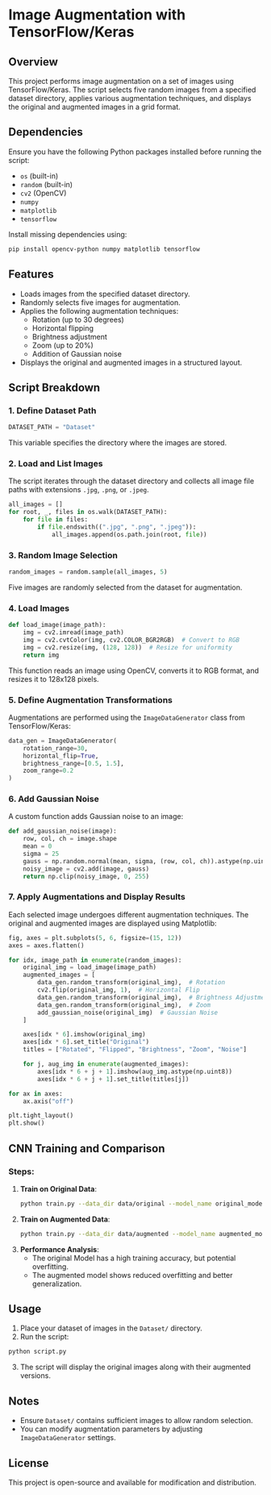 # Image Augmentation with TensorFlow/Keras

## Overview
This project performs image augmentation on a set of images using TensorFlow/Keras. The script selects five random images from a specified dataset directory, applies various augmentation techniques, and displays the original and augmented images in a grid format.

## Dependencies
Ensure you have the following Python packages installed before running the script:

- `os` (built-in)
- `random` (built-in)
- `cv2` (OpenCV)
- `numpy`
- `matplotlib`
- `tensorflow`

Install missing dependencies using:
```bash
pip install opencv-python numpy matplotlib tensorflow
```

## Features
- Loads images from the specified dataset directory.
- Randomly selects five images for augmentation.
- Applies the following augmentation techniques:
  - Rotation (up to 30 degrees)
  - Horizontal flipping
  - Brightness adjustment
  - Zoom (up to 20%)
  - Addition of Gaussian noise
- Displays the original and augmented images in a structured layout.

## Script Breakdown
### 1. Define Dataset Path
```python
DATASET_PATH = "Dataset"
```
This variable specifies the directory where the images are stored.

### 2. Load and List Images
The script iterates through the dataset directory and collects all image file paths with extensions `.jpg`, `.png`, or `.jpeg`.
```python
all_images = []
for root, _, files in os.walk(DATASET_PATH):
    for file in files:
        if file.endswith((".jpg", ".png", ".jpeg")):
            all_images.append(os.path.join(root, file))
```
### 3. Random Image Selection
```python
random_images = random.sample(all_images, 5)
```
Five images are randomly selected from the dataset for augmentation.

### 4. Load Images
```python
def load_image(image_path):
    img = cv2.imread(image_path)
    img = cv2.cvtColor(img, cv2.COLOR_BGR2RGB)  # Convert to RGB
    img = cv2.resize(img, (128, 128))  # Resize for uniformity
    return img
```
This function reads an image using OpenCV, converts it to RGB format, and resizes it to 128x128 pixels.

### 5. Define Augmentation Transformations
Augmentations are performed using the `ImageDataGenerator` class from TensorFlow/Keras:
```python
data_gen = ImageDataGenerator(
    rotation_range=30,
    horizontal_flip=True,
    brightness_range=[0.5, 1.5],
    zoom_range=0.2
)
```

### 6. Add Gaussian Noise
A custom function adds Gaussian noise to an image:
```python
def add_gaussian_noise(image):
    row, col, ch = image.shape
    mean = 0
    sigma = 25
    gauss = np.random.normal(mean, sigma, (row, col, ch)).astype(np.uint8)
    noisy_image = cv2.add(image, gauss)
    return np.clip(noisy_image, 0, 255)
```

### 7. Apply Augmentations and Display Results
Each selected image undergoes different augmentation techniques. The original and augmented images are displayed using Matplotlib:
```python
fig, axes = plt.subplots(5, 6, figsize=(15, 12))
axes = axes.flatten()

for idx, image_path in enumerate(random_images):
    original_img = load_image(image_path)
    augmented_images = [
        data_gen.random_transform(original_img),  # Rotation
        cv2.flip(original_img, 1),  # Horizontal Flip
        data_gen.random_transform(original_img),  # Brightness Adjustment
        data_gen.random_transform(original_img),  # Zoom
        add_gaussian_noise(original_img)  # Gaussian Noise
    ]

    axes[idx * 6].imshow(original_img)
    axes[idx * 6].set_title("Original")
    titles = ["Rotated", "Flipped", "Brightness", "Zoom", "Noise"]

    for j, aug_img in enumerate(augmented_images):
        axes[idx * 6 + j + 1].imshow(aug_img.astype(np.uint8))
        axes[idx * 6 + j + 1].set_title(titles[j])

for ax in axes:
    ax.axis("off")

plt.tight_layout()
plt.show()
```
## CNN Training and Comparison

### Steps:
1. **Train on Original Data**:  
   ```bash
   python train.py --data_dir data/original --model_name original_model.h5
2. **Train on Augmented Data**:
   ```bash
   python train.py --data_dir data/augmented --model_name augmented_model.h5
4. **Performance Analysis**:
   - The original Model has a high training accuracy, but potential overfitting.
   - The augmented model shows reduced overfitting and better generalization.
## Usage
1. Place your dataset of images in the `Dataset/` directory.
2. Run the script:
```bash
python script.py
```
3. The script will display the original images along with their augmented versions.
 
## Notes
- Ensure `Dataset/` contains sufficient images to allow random selection.
- You can modify augmentation parameters by adjusting `ImageDataGenerator` settings.

## License
This project is open-source and available for modification and distribution.

